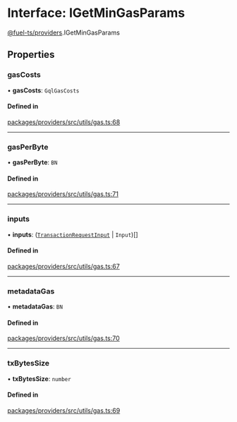 # Interface: IGetMinGasParams

[@fuel-ts/providers](/api/Providers/index.md).IGetMinGasParams

## Properties

### gasCosts

• **gasCosts**: `GqlGasCosts`

#### Defined in

[packages/providers/src/utils/gas.ts:68](https://github.com/FuelLabs/fuels-ts/blob/b7073a1e/packages/providers/src/utils/gas.ts#L68)

___

### gasPerByte

• **gasPerByte**: `BN`

#### Defined in

[packages/providers/src/utils/gas.ts:71](https://github.com/FuelLabs/fuels-ts/blob/b7073a1e/packages/providers/src/utils/gas.ts#L71)

___

### inputs

• **inputs**: ([`TransactionRequestInput`](/api/Providers/index.md#transactionrequestinput) \| `Input`)[]

#### Defined in

[packages/providers/src/utils/gas.ts:67](https://github.com/FuelLabs/fuels-ts/blob/b7073a1e/packages/providers/src/utils/gas.ts#L67)

___

### metadataGas

• **metadataGas**: `BN`

#### Defined in

[packages/providers/src/utils/gas.ts:70](https://github.com/FuelLabs/fuels-ts/blob/b7073a1e/packages/providers/src/utils/gas.ts#L70)

___

### txBytesSize

• **txBytesSize**: `number`

#### Defined in

[packages/providers/src/utils/gas.ts:69](https://github.com/FuelLabs/fuels-ts/blob/b7073a1e/packages/providers/src/utils/gas.ts#L69)

